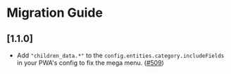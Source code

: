 # Migration Guide

## [1.1.0]

- Add `"children_data.*"` to the `config.entities.category.includeFields` in your PWA's config to fix the mega menu. ([#509](https://github.com/vuestorefront/vsf-capybara/issues/509))